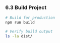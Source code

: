 ### 6.3 Build Project

```bash
# Build for production
npm run build

# Verify build output
ls -la dist/
```
